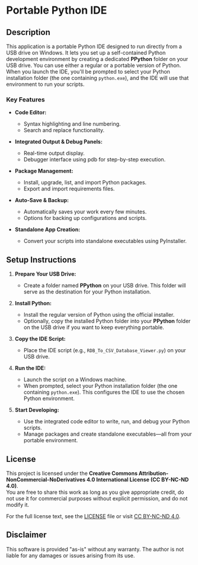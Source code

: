 # Portable Python IDE

## Description

This application is a portable Python IDE designed to run directly from a USB drive on Windows. It lets you set up a self-contained Python development environment by creating a dedicated **PPython** folder on your USB drive. You can use either a regular or a portable version of Python. When you launch the IDE, you'll be prompted to select your Python installation folder (the one containing `python.exe`), and the IDE will use that environment to run your scripts.

### Key Features

- **Code Editor:**  
  - Syntax highlighting and line numbering.
  - Search and replace functionality.

- **Integrated Output & Debug Panels:**  
  - Real-time output display.
  - Debugger interface using pdb for step-by-step execution.

- **Package Management:**  
  - Install, upgrade, list, and import Python packages.
  - Export and import requirements files.

- **Auto-Save & Backup:**  
  - Automatically saves your work every few minutes.
  - Options for backing up configurations and scripts.

- **Standalone App Creation:**  
  - Convert your scripts into standalone executables using PyInstaller.

## Setup Instructions

1. **Prepare Your USB Drive:**
   - Create a folder named **PPython** on your USB drive. This folder will serve as the destination for your Python installation.

2. **Install Python:**
   - Install the regular version of Python using the official installer.
   - Optionally, copy the installed Python folder into your **PPython** folder on the USB drive if you want to keep everything portable.

3. **Copy the IDE Script:**
   - Place the IDE script (e.g., `RDB_To_CSV_Database_Viewer.py`) on your USB drive.

4. **Run the IDE:**
   - Launch the script on a Windows machine.
   - When prompted, select your Python installation folder (the one containing `python.exe`). This configures the IDE to use the chosen Python environment.

5. **Start Developing:**
   - Use the integrated code editor to write, run, and debug your Python scripts.
   - Manage packages and create standalone executables—all from your portable environment.

## License

This project is licensed under the **Creative Commons Attribution-NonCommercial-NoDerivatives 4.0 International License (CC BY-NC-ND 4.0)**.  
You are free to share this work as long as you give appropriate credit, do not use it for commercial purposes without explicit permission, and do not modify it.

For the full license text, see the [LICENSE](LICENSE) file or visit [CC BY-NC-ND 4.0](https://creativecommons.org/licenses/by-nc-nd/4.0/).

## Disclaimer

This software is provided "as-is" without any warranty. The author is not liable for any damages or issues arising from its use.
